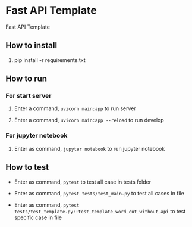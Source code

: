 # Fast API Template

Fast API Template

## How to install

1. pip install -r requirements.txt

## How to run

### For start server

1. Enter a command, `uvicorn main:app` to run server

2. Enter a command, `uvicorn main:app --reload` to run develop

### For jupyter notebook

1. Enter as command, `jupyter notebook` to run jupyter notebook

## How to test

- Enter as command, `pytest` to test all case in tests folder

- Enter as command, `pytest tests/test_main.py` to test all cases in file

- Enter as command, `pytest tests/test_template.py::test_template_word_cut_without_api` to test specific case in file
